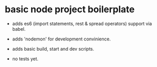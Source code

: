 # basic node project boilerplate

- adds es6 (import statements, rest & spread operators) support via babel.

- adds 'nodemon' for development convinience.

- adds basic build, start and dev scripts.

- no tests yet.